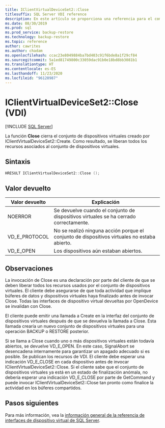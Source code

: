 ```yaml
---
title: IClientVirtualDeviceSet2::Close
titlesuffix: SQL Server VDI reference
description: En este artículo se proporciona una referencia para el comando IClientVirtualDeviceSet2::Close.
ms.date: 08/30/2019
ms.prod: sql
ms.prod_service: backup-restore
ms.technology: backup-restore
ms.topic: reference
author: cawrites
ms.author: chadam
ms.openlocfilehash: ccac23e8049884ba7bd403c91f6bde8a1f29cf84
ms.sourcegitcommit: 5a1ed81749800c33059dac91b0e18bd8bb3081b1
ms.translationtype: HT
ms.contentlocale: es-ES
ms.lasthandoff: 11/23/2020
ms.locfileid: "96128987"
---
```

# <a name="iclientvirtualdeviceset2close-vdi"></a>IClientVirtualDeviceSet2::Close (VDI)

[!INCLUDE [SQL Server](../../../includes/applies-to-version/sqlserver.md)]

La función **Close** cierra el conjunto de dispositivos virtuales creado por IClientVirtualDeviceSet2::Create. Como resultado, se liberan todos los recursos asociados al conjunto de dispositivos virtuales.

## <a name="syntax"></a>Sintaxis

```c
HRESULT IClientVirtualDeviceSet2::Close ();
```

## <a name="return-value"></a>Valor devuelto

|Valor devuelto | Explicación |
|---|---|
| NOERROR | Se devuelve cuando el conjunto de dispositivos virtuales se ha cerrado correctamente. |
| VD_E_PROTOCOL | No se realizó ninguna acción porque el conjunto de dispositivos virtuales no estaba abierto. |
| VD_E_OPEN | Los dispositivos aún estaban abiertos. |

## <a name="remarks"></a>Observaciones

La invocación de Close es una declaración por parte del cliente de que se deben liberar todos los recursos usados por el conjunto de dispositivos virtuales. El cliente debe asegurarse de que toda actividad que implique búferes de datos y dispositivos virtuales haya finalizado antes de invocar Close. Todas las interfaces de dispositivo virtual devueltas por OpenDevice se invalidan con Close.

El cliente puede emitir una llamada a Create en la interfaz del conjunto de dispositivos virtuales después de que se devuelva la llamada a Close. Esta llamada crearía un nuevo conjunto de dispositivos virtuales para una operación BACKUP o RESTORE posterior.

Si se llama a Close cuando uno o más dispositivos virtuales están todavía abiertos, se devuelve VD_E_OPEN. En este caso, SignalAbort se desencadena internamente para garantizar un apagado adecuado si es posible. Se publican los recursos de VDI. El cliente debe esperar una indicación VD_E_CLOSE en cada dispositivo antes de invocar IClientVirtualDeviceSet2::Close. Si el cliente sabe que el conjunto de dispositivos virtuales ya está en un estado de finalización anómala, no debería esperar una indicación VD_E_CLOSE por parte de GetCommand y puede invocar IClientVirtualDeviceSet2::Close tan pronto como finalice la actividad en los búferes compartidos.

## <a name="next-steps"></a>Pasos siguientes

Para más información, vea la [información general de la referencia de interfaces de dispositivo virtual de SQL Server](reference-virtual-device-interface.md).